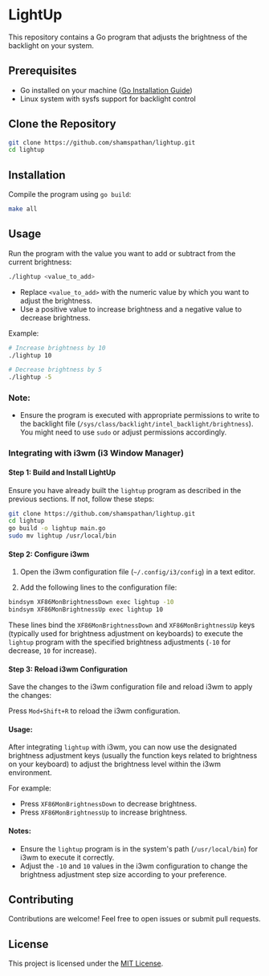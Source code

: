 # LightUp

This repository contains a Go program that adjusts the brightness of the backlight on your system.

## Prerequisites

- Go installed on your machine ([Go Installation Guide](https://golang.org/doc/install))
- Linux system with sysfs support for backlight control

## Clone the Repository

```bash
git clone https://github.com/shamspathan/lightup.git
cd lightup
```

## Installation

Compile the program using `go build`:

```bash
make all
```

## Usage

Run the program with the value you want to add or subtract from the current brightness:

```bash
./lightup <value_to_add>
```

- Replace `<value_to_add>` with the numeric value by which you want to adjust the brightness.
- Use a positive value to increase brightness and a negative value to decrease brightness.

Example:

```bash
# Increase brightness by 10
./lightup 10

# Decrease brightness by 5
./lightup -5
```

### Note:

- Ensure the program is executed with appropriate permissions to write to the backlight file (`/sys/class/backlight/intel_backlight/brightness`). You might need to use `sudo` or adjust permissions accordingly.

### Integrating with i3wm (i3 Window Manager)

#### Step 1: Build and Install LightUp

Ensure you have already built the `lightup` program as described in the previous sections. If not, follow these steps:

```bash
git clone https://github.com/shamspathan/lightup.git
cd lightup
go build -o lightup main.go
sudo mv lightup /usr/local/bin
```

#### Step 2: Configure i3wm

1. Open the i3wm configuration file (`~/.config/i3/config`) in a text editor.

2. Add the following lines to the configuration file:

```bash
bindsym XF86MonBrightnessDown exec lightup -10
bindsym XF86MonBrightnessUp exec lightup 10
```

These lines bind the `XF86MonBrightnessDown` and `XF86MonBrightnessUp` keys (typically used for brightness adjustment on keyboards) to execute the `lightup` program with the specified brightness adjustments (`-10` for decrease, `10` for increase).

#### Step 3: Reload i3wm Configuration

Save the changes to the i3wm configuration file and reload i3wm to apply the changes:

Press `Mod+Shift+R` to reload the i3wm configuration.

#### Usage:

After integrating `lightup` with i3wm, you can now use the designated brightness adjustment keys (usually the function keys related to brightness on your keyboard) to adjust the brightness level within the i3wm environment.

For example:

- Press `XF86MonBrightnessDown` to decrease brightness.
- Press `XF86MonBrightnessUp` to increase brightness.

#### Notes:

- Ensure the `lightup` program is in the system's path (`/usr/local/bin`) for i3wm to execute it correctly.
- Adjust the `-10` and `10` values in the i3wm configuration to change the brightness adjustment step size according to your preference.


## Contributing

Contributions are welcome! Feel free to open issues or submit pull requests.

## License

This project is licensed under the [MIT License](LICENSE).

